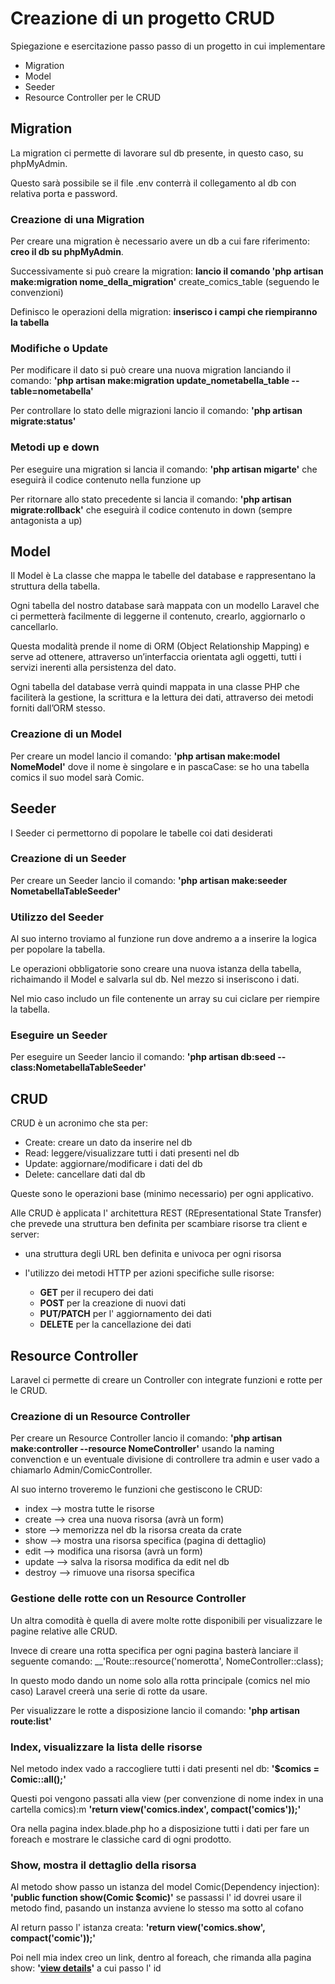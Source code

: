 # Creazione di un progetto CRUD

Spiegazione e esercitazione passo passo di un progetto in cui implementare

-   Migration
-   Model
-   Seeder
-   Resource Controller per le CRUD

## Migration

La migration ci permette di lavorare sul db presente, in questo caso, su phpMyAdmin.

Questo sarà possibile se il file .env conterrà il collegamento al db con relativa porta e password.

### Creazione di una Migration

Per creare una migration è necessario avere un db a cui fare riferimento: **creo il db su phpMyAdmin**.

Successivamente si può creare la migration: **lancio il comando 'php artisan make:migration nome_della_migration'** create_comics_table (seguendo le convenzioni)

Definisco le operazioni della migration: **inserisco i campi che riempiranno la tabella**

### Modifiche o Update

Per modificare il dato si può creare una nuova migration lanciando il comando: **'php artisan make:migration update_nometabella_table --table=nometabella'**

Per controllare lo stato delle migrazioni lancio il comando: **'php artisan migrate:status'**

### Metodi up e down

Per eseguire una migration si lancia il comando: **'php artisan migarte'** che eseguirà il codice contenuto nella funzione up

Per ritornare allo stato precedente si lancia il comando: **'php artisan migrate:rollback'** che eseguirà il codice contenuto in down (sempre antagonista a up)

## Model

Il Model è La classe che mappa le tabelle del database e rappresentano la struttura della tabella.

Ogni tabella del nostro database sarà mappata con un modello Laravel che ci permetterà facilmente di leggerne il contenuto, crearlo, aggiornarlo o cancellarlo.

Questa modalità prende il nome di ORM (Object Relationship Mapping) e serve ad ottenere,
attraverso un’interfaccia orientata agli oggetti, tutti i servizi inerenti alla persistenza del dato.

Ogni tabella del database verrà quindi mappata in una classe PHP che faciliterà la gestione, la scrittura e la lettura dei dati, attraverso dei metodi forniti dall’ORM stesso.

### Creazione di un Model

Per creare un model lancio il comando: **'php artisan make:model NomeModel'** dove il nome è singolare e in pascaCase: se ho una tabella comics il suo model sarà Comic.

## Seeder

I Seeder ci permettorno di popolare le tabelle coi dati desiderati

### Creazione di un Seeder

Per creare un Seeder lancio il comando: **'php artisan make:seeder NometabellaTableSeeder'**

### Utilizzo del Seeder

Al suo interno troviamo al funzione run dove andremo a a inserire la logica per popolare la tabella.

Le operazioni obbligatorie sono creare una nuova istanza della tabella, richaimando il Model e salvarla sul db. Nel mezzo si inseriscono i dati.

Nel mio caso includo un file contenente un array su cui ciclare per riempire la tabella.

### Eseguire un Seeder

Per eseguire un Seeder lancio il comando: **'php artisan db:seed --class:NometabellaTableSeeder'**

## CRUD

CRUD è un acronimo che sta per:

-   Create: creare un dato da inserire nel db
-   Read: leggere/visualizzare tutti i dati presenti nel db
-   Update: aggiornare/modificare i dati del db
-   Delete: cancellare dati dal db

Queste sono le operazioni base (minimo necessario) per ogni applicativo.

Alle CRUD è applicata l' architettura REST (REpresentational State Transfer) che prevede una struttura ben definita per scambiare risorse tra client e server:

-   una struttura degli URL ben definita e univoca per ogni risorsa

-   l'utilizzo dei metodi HTTP per azioni specifiche sulle risorse:
    -   **GET** per il recupero dei dati
    -   **POST** per la creazione di nuovi dati
    -   **PUT/PATCH** per l' aggiornamento dei dati
    -   **DELETE** per la cancellazione dei dati

## Resource Controller

Laravel ci permette di creare un Controller con integrate funzioni e rotte per le CRUD.

### Creazione di un Resource Controller

Per creare un Resource Controller lancio il comando: **'php artisan make:controller --resource NomeController'** usando la naming convenction e un eventuale divisione di controllere tra admin e user vado a chiamarlo Admin/ComicController.

Al suo interno troveremo le funzioni che gestiscono le CRUD:

-   index --> mostra tutte le risorse
-   create --> crea una nuova risorsa (avrà un form)
-   store --> memorizza nel db la risorsa creata da crate
-   show --> mostra una risorsa specifica (pagina di dettaglio)
-   edit --> modifica una risorsa (avrà un form)
-   update --> salva la risorsa modifica da edit nel db
-   destroy --> rimuove una risorsa specifica

### Gestione delle rotte con un Resource Controller

Un altra comodità è quella di avere molte rotte disponibili per visualizzare le pagine relative alle CRUD.

Invece di creare una rotta specifica per ogni pagina basterà lanciare il seguente comando: \_\_'Route::resource('nomerotta', NomeController::class);

In questo modo dando un nome solo alla rotta principale (comics nel mio caso) Laravel creerà una serie di rotte da usare.

Per visualizzare le rotte a disposizione lancio il comando: **'php artisan route:list'**

### Index, visualizzare la lista delle risorse

Nel metodo index vado a raccogliere tutti i dati presenti nel db: **'$comics = Comic::all();'**

Questi poi vengono passati alla view (per convenzione di nome index in una cartella comics):m **'return view('comics.index', compact('comics'));'**

Ora nella pagina index.blade.php ho a disposizione tutti i dati per fare un foreach e mostrare le classiche card di ogni prodotto.

### Show, mostra il dettaglio della risorsa

Al metodo show passo un istanza del model Comic(Dependency injection): **'public function show(Comic $comic)'** se passassi l' id dovrei usare il metodo find, pasando un instanza avviene lo stesso ma sotto al cofano

Al return passo l' istanza creata: **'return view('comics.show', compact('comic'));'**

Poi nell mia index creo un link, dentro al foreach, che rimanda alla pagina show: **'<a href="{{ route('comics.show', $comic->id) }}">view details</a>'** a cui passo l' id
